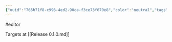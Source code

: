 ```yaml
---
{"uuid":"765b71f8-c996-4ed2-90ca-f3ce73f670e8","color":"neutral","tags":["editor"],"embeds":[],"links":["Release 0.1.0.md"],"todos":{"done":[],"pending":[]}}
---
```

#editor

Targets at [[Release 0.1.0.md]]